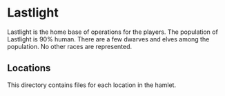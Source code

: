 # Lastlight

Lastlight is the home base of operations for the players. The population of Lastlight is 90% human. There are a few dwarves and elves among the population. No other races are represented.

## Locations

This directory contains files for each location in the hamlet.
